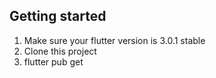 ## Getting started

1. Make sure your flutter version is 3.0.1 stable
2. Clone this project
3. flutter pub get